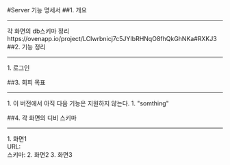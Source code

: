 #Server 기능 명세서
##1. 개요
<hr/>
각 화면의 db스키마 정리<br/>
https://ovenapp.io/project/LCIwrbnicj7c5JYIbRHNqO8fhQkGhNKa#RXKJ3<br/>
##2. 기능 정리
<hr/>
1. 로그인

##3. 회피 목표
<hr/>
1. 이 버전에서 아직 다음 기능은 지원하지 않는다.
  1. "somthing"

##4. 각 화면의 디비 스키마    
<hr/>
1.	화면1
  <br/>URL:
  <br/>스키마:
2.	화면2
3.	화면3

